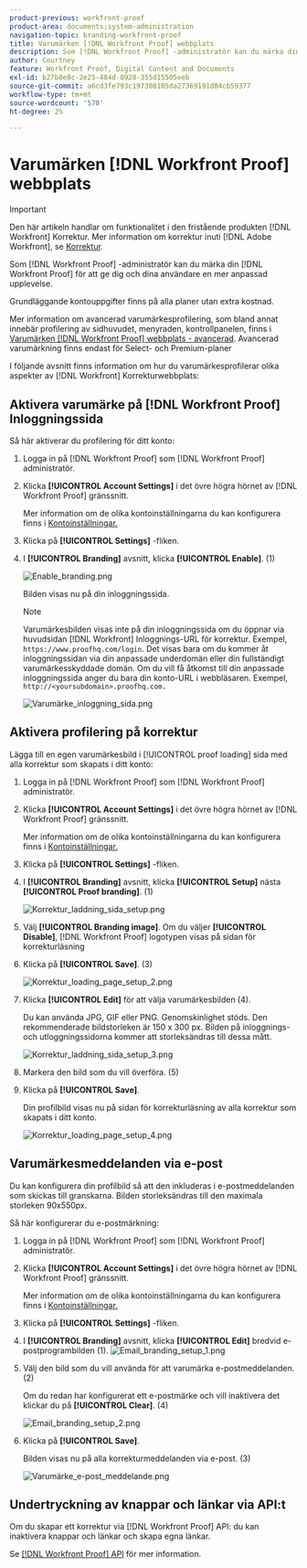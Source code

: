 ```yaml
---
product-previous: workfront-proof
product-area: documents;system-administration
navigation-topic: branding-workfront-proof
title: Varumärken [!DNL Workfront Proof] webbplats
description: Som [!DNL Workfront Proof] -administratör kan du märka din [!DNL Workfront Proof] för att ge dig och dina användare en mer anpassad upplevelse.
author: Courtney
feature: Workfront Proof, Digital Content and Documents
exl-id: b27b8e8c-2e25-484d-8928-355d15505eeb
source-git-commit: a6cd3fe793c197308105da27369191d84cb59377
workflow-type: tm+mt
source-wordcount: '570'
ht-degree: 2%

---
```


# Varumärken [!DNL Workfront Proof] webbplats

>[!IMPORTANT]
>
>Den här artikeln handlar om funktionalitet i den fristående produkten [!DNL Workfront] Korrektur. Mer information om korrektur inuti [!DNL Adobe Workfront], se [Korrektur](../../../review-and-approve-work/proofing/proofing.md).

Som [!DNL Workfront Proof] -administratör kan du märka din [!DNL Workfront Proof] för att ge dig och dina användare en mer anpassad upplevelse.

Grundläggande kontouppgifter finns på alla planer utan extra kostnad.

Mer information om avancerad varumärkesprofilering, som bland annat innebär profilering av sidhuvudet, menyraden, kontrollpanelen, finns i [Varumärken [!DNL Workfront Proof] webbplats - avancerad](../../../workfront-proof/wp-acct-admin/branding/brand-wp-site-advanced.md). Avancerad varumärkning finns endast för Select- och Premium-planer

I följande avsnitt finns information om hur du varumärkesprofilerar olika aspekter av [!DNL Workfront] Korrekturwebbplats:

## Aktivera varumärke på [!DNL Workfront Proof] Inloggningssida

Så här aktiverar du profilering för ditt konto:

1. Logga in på [!DNL Workfront Proof] som [!DNL Workfront Proof] administratör.
1. Klicka **[!UICONTROL Account Settings]** i det övre högra hörnet av [!DNL Workfront Proof] gränssnitt.

   Mer information om de olika kontoinställningarna du kan konfigurera finns i [Kontoinställningar.](https://support.workfront.com/hc/en-us/sections/115000912147-Account-Settings)

1. Klicka på **[!UICONTROL Settings]** -fliken.
1. I **[!UICONTROL Branding]** avsnitt, klicka **[!UICONTROL Enable]**. (1)

   ![Enable_branding.png](assets/enable-branding-350x177.png)

   Bilden visas nu på din inloggningssida.

   >[!NOTE]
   >
   >Varumärkesbilden visas inte på din inloggningssida om du öppnar via huvudsidan [!DNL Workfront] Inloggnings-URL för korrektur. Exempel, `https://www.proofhq.com/login`. Det visas bara om du kommer åt inloggningssidan via din anpassade underdomän eller din fullständigt varumärkesskyddade domän. Om du vill få åtkomst till din anpassade inloggningssida anger du bara din konto-URL i webbläsaren. Exempel, `http://<yoursubdomain>.proofhq.com.` <!--For more information about fully branded domains, see "Fully Branded Domains" in the article [Configure a branded domain in [!DNL Workfront Proof]](../../../workfront-proof/wp-acct-admin/branding/configure-branded-domain-in-wp.md).-->

   ![Varumärke_inloggning_sida.png](assets/branding---login-page-350x198.png)

## Aktivera profilering på korrektur

Lägga till en egen varumärkesbild i [!UICONTROL proof loading] sida med alla korrektur som skapats i ditt konto:

1. Logga in på [!DNL Workfront Proof] som [!DNL Workfront Proof] administratör.
1. Klicka **[!UICONTROL Account Settings]** i det övre högra hörnet av [!DNL Workfront Proof] gränssnitt.

   Mer information om de olika kontoinställningarna du kan konfigurera finns i [Kontoinställningar.](https://support.workfront.com/hc/en-us/sections/115000912147-Account-Settings)

1. Klicka på **[!UICONTROL Settings]** -fliken.
1. I **[!UICONTROL Branding]** avsnitt, klicka **[!UICONTROL Setup]** nästa **[!UICONTROL Proof branding]**. (1)

   ![Korrektur_laddning_sida_setup.png](assets/proof-loading-page-setup-350x159.png)

1. Välj **[!UICONTROL Branding image]**.
Om du väljer **[!UICONTROL Disable]**, [!DNL Workfront Proof] logotypen visas på sidan för korrekturläsning

1. Klicka på **[!UICONTROL Save]**. (3)

   ![Korrektur_loading_page_setup_2.png](assets/proof-loading-page-setup-2-350x164.png)

1. Klicka **[!UICONTROL Edit]** för att välja varumärkesbilden (4).

   Du kan använda JPG, GIF eller PNG. Genomskinlighet stöds. Den rekommenderade bildstorleken är 150 x 300 px. Bilden på inloggnings- och utloggningssidorna kommer att storleksändras till dessa mått.

   ![Korrektur_laddning_sida_setup_3.png](assets/proof-loading-page-setup-3-350x116.png)

1. Markera den bild som du vill överföra. (5)
1. Klicka på **[!UICONTROL Save]**.

   Din profilbild visas nu på sidan för korrekturläsning av alla korrektur som skapats i ditt konto.

   ![Korrektur_loading_page_setup_4.png](assets/proof-loading-page-setup-4-350x97.png)

## Varumärkesmeddelanden via e-post

Du kan konfigurera din profilbild så att den inkluderas i e-postmeddelanden som skickas till granskarna. Bilden storleksändras till den maximala storleken 90x550px.

Så här konfigurerar du e-postmärkning:

1. Logga in på [!DNL Workfront Proof] som [!DNL Workfront Proof] administratör.
1. Klicka **[!UICONTROL Account Settings]** i det övre högra hörnet av [!DNL Workfront Proof] gränssnitt.

   Mer information om de olika kontoinställningarna du kan konfigurera finns i [Kontoinställningar.](https://support.workfront.com/hc/en-us/sections/115000912147-Account-Settings)

1. Klicka på **[!UICONTROL Settings]** -fliken.
1. I **[!UICONTROL Branding]** avsnitt, klicka **[!UICONTROL Edit]** bredvid e-postprogrambilden (1).
   ![Email_branding_setup_1.png](assets/email-branding-setup-1-350x227.png)

1. Välj den bild som du vill använda för att varumärka e-postmeddelanden. (2)

   Om du redan har konfigurerat ett e-postmärke och vill inaktivera det klickar du på **[!UICONTROL Clear]**. (4)

   ![Email_branding_setup_2.png](assets/email-branding-setup-2-350x96.png)

1. Klicka på **[!UICONTROL Save]**.

   Bilden visas nu på alla korrekturmeddelanden via e-post. (3)

   ![Varumärke_e-post_meddelande.png](assets/branding---email-notification-350x195.png)

<!--
<h2 data-mc-conditions="QuicksilverOrClassic.Draft mode">Custom Sub-Domains</h2>
-->

<!--
<p data-mc-conditions="QuicksilverOrClassic.Draft mode">You can add your brand name to your Workfront Proof account URL. For example, your URL might look like this:</p>
-->

<!--
<p data-mc-conditions="QuicksilverOrClassic.Draft mode"><strong>http://yoursubdomain.proofhq.com</strong> </p>
-->

<!--
<p data-mc-conditions="QuicksilverOrClassic.Draft mode">This customization is also included in all your proof links, as well as in the 'From' email address for your proof notifications.</p>
-->

<!--
<p data-mc-conditions="QuicksilverOrClassic.Draft mode">For more information on how to set up a branded sub-domain, see <a href="../../../workfront-proof/wp-acct-admin/branding/configure-branded-domain-in-wp.md" class="MCXref xref">Configure a branded domain in Workfront Proof</a></p>
-->

## Undertryckning av knappar och länkar via API:t

Om du skapar ett korrektur via [!DNL Workfront Proof] API: du kan inaktivera knappar och länkar och skapa egna länkar.

Se [[!DNL Workfront Proof] API](http://api.proofhq.com/) för mer information.
